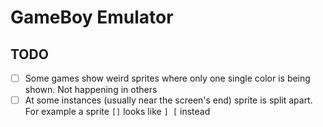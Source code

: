 # GameBoy Emulator

## TODO
- [ ] Some games show weird sprites where only one single color is being shown. Not happening in others
- [ ] At some instances (usually near the screen's end) sprite is split apart. For example a sprite `[]` looks like `] [` instead
